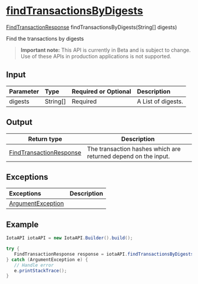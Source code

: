 
# [findTransactionsByDigests](https://github.com/iotaledger/iota-java/blob/dev/jota/src/main/java/jota/IotaAPICore.java#L268)
 [FindTransactionResponse](https://github.com/iotaledger/iota-java/blob/dev/jota/src/main/java/jota/dto/response/FindTransactionResponse.java) findTransactionsByDigests(String[] digests)

Find the transactions by digests
> **Important note:** This API is currently in Beta and is subject to change. Use of these APIs in production applications is not supported.

## Input
| Parameter       | Type | Required or Optional | Description |
|:---------------|:--------|:--------| :--------|
| digests | String[] | Required | A List of digests. |
    
## Output
| Return type | Description |
|--|--|
| [FindTransactionResponse](https://github.com/iotaledger/iota-java/blob/dev/jota/src/main/java/jota/dto/response/FindTransactionResponse.java)  | The transaction hashes which are returned depend on the input. |

## Exceptions
| Exceptions     | Description |
|:---------------|:--------|
| [ArgumentException](https://github.com/iotaledger/iota-java/blob/dev/jota/src/main/java/jota/error/ArgumentException.java) |  |


 ## Example
 
 ```Java
 IotaAPI iotaAPI = new IotaAPI.Builder().build();

try { 
    FindTransactionResponse response = iotaAPI.findTransactionsByDigests(["ITVMSGHCOUASPAVEPUCMOOYFJXOKRSRCW9DLWLNYBF9PRXAARGJAFMDYP9XGMNAIGQMVPGCLHJQRVOYHQ", "AYVWTXIGSKNNZIFEBDAKJJPLCEWXYKEHS9QJVDCIZQUS9JPIXLVIHUYXFUZCB9EXZRUEHGQTMIWRKROKB"]);
} catch (ArgumentException e) { 
    // Handle error
    e.printStackTrace(); 
}
 ```
